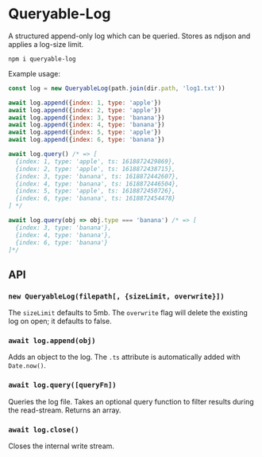 # Queryable-Log

A structured append-only log which can be queried. Stores as ndjson and applies a log-size limit.

```
npm i queryable-log
```

Example usage:

```js
const log = new QueryableLog(path.join(dir.path, 'log1.txt'))

await log.append({index: 1, type: 'apple'})
await log.append({index: 2, type: 'apple'})
await log.append({index: 3, type: 'banana'})
await log.append({index: 4, type: 'banana'})
await log.append({index: 5, type: 'apple'})
await log.append({index: 6, type: 'banana'})

await log.query() /* => [
  {index: 1, type: 'apple', ts: 1618872429869},
  {index: 2, type: 'apple', ts: 1618872438715},
  {index: 3, type: 'banana', ts: 1618872442607},
  {index: 4, type: 'banana', ts: 1618872446504},
  {index: 5, type: 'apple', ts: 1618872450726},
  {index: 6, type: 'banana', ts: 1618872454478}
] */

await log.query(obj => obj.type === 'banana') /* => [
  {index: 3, type: 'banana'},
  {index: 4, type: 'banana'},
  {index: 6, type: 'banana'}
]*/
```

## API

### `new QueryableLog(filepath[, {sizeLimit, overwrite}])`

The `sizeLimit` defaults to 5mb. The `overwrite` flag will delete the existing log on open; it defaults to false.

### `await log.append(obj)`

Adds an object to the log. The `.ts` attribute is automatically added with `Date.now()`.

### `await log.query([queryFn])`

Queries the log file. Takes an optional query function to filter results during the read-stream. Returns an array.

### `await log.close()`

Closes the internal write stream.